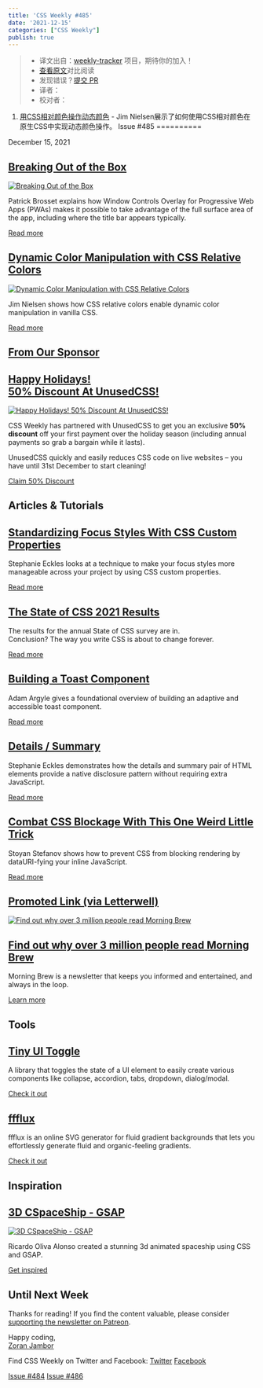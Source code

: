 ```yaml
---
title: 'CSS Weekly #485'
date: '2021-12-15'
categories: ["CSS Weekly"]
publish: true
---
```

> * 译文出自：[weekly-tracker](https://github.com/FEDarling/weekly-tracker) 项目，期待你的加入！
> * [查看原文](https://css-weekly.com/issue-485/)对比阅读
> * 发现错误？[提交 PR](https://github.com/FEDarling/weekly-tracker/blob/main/weeklys/css_weekly/485/README.md)
> * 译者：
> * 校对者：

1. [用CSS相对颜色操作动态颜色](./Dynamic_Color_Manipulation_with_CSS_Relative_Colors.md) - Jim Nielsen展示了如何使用CSS相对颜色在原生CSS中实现动态颜色操作。
Issue #485
==========

December 15, 2021

[Breaking Out of the Box](https://alistapart.com/article/breaking-out-of-the-box/?utm_source=CSS-Weekly&utm_campaign=Issue-485&utm_medium=web)
----------------------------------------------------------------------------------------------------------------------------------------------

[![Breaking Out of the Box](https://css-weekly.com/wp-content/uploads/2021/12/breaking-out-of-the-box.jpg)](https://alistapart.com/article/breaking-out-of-the-box/?utm_source=CSS-Weekly&utm_campaign=Issue-485&utm_medium=web)

Patrick Brosset explains how Window Controls Overlay for Progressive Web Apps (PWAs) makes it possible to take advantage of the full surface area of the app, including where the title bar appears typically.

[Read more](https://alistapart.com/article/breaking-out-of-the-box/?utm_source=CSS-Weekly&utm_campaign=Issue-485&utm_medium=web)

[Dynamic Color Manipulation with CSS Relative Colors](https://blog.jim-nielsen.com/2021/css-relative-colors/?utm_source=CSS-Weekly&utm_campaign=Issue-485&utm_medium=web)
-------------------------------------------------------------------------------------------------------------------------------------------------------------------------

[![Dynamic Color Manipulation with CSS Relative Colors](https://css-weekly.com/wp-content/uploads/2021/12/dynamic-color-manipulation-with-css-relative-colors.jpg)](https://blog.jim-nielsen.com/2021/css-relative-colors/?utm_source=CSS-Weekly&utm_campaign=Issue-485&utm_medium=web)

Jim Nielsen shows how CSS relative colors enable dynamic color manipulation in vanilla CSS.

[Read more](https://blog.jim-nielsen.com/2021/css-relative-colors/?utm_source=CSS-Weekly&utm_campaign=Issue-485&utm_medium=web)

[From Our Sponsor](https://css-weekly.com/advertise)
----------------------------------------------------

[Happy Holidays!  
50% Discount At UnusedCSS!](https://cssw.io/unused-css)
--------------------------------------------------------------------------

[![Happy Holidays! 50% Discount At UnusedCSS!](https://css-weekly.com/wp-content/uploads/2021/12/unusedcss1.png)](https://cssw.io/unused-css)

CSS Weekly has partnered with UnusedCSS to get you an exclusive **50% discount** off your first payment over the holiday season (including annual payments so grab a bargain while it lasts).

UnusedCSS quickly and easily reduces CSS code on live websites – you have until 31st December to start cleaning!

[Claim 50% Discount](https://cssw.io/unused-css)

Articles & Tutorials
--------------------

[Standardizing Focus Styles With CSS Custom Properties](https://css-tricks.com/standardizing-focus-styles-with-css-custom-properties/?utm_source=CSS-Weekly&utm_campaign=Issue-485&utm_medium=web)
--------------------------------------------------------------------------------------------------------------------------------------------------------------------------------------------------

Stephanie Eckles looks at a technique to make your focus styles more manageable across your project by using CSS custom properties.

[Read more](https://css-tricks.com/standardizing-focus-styles-with-css-custom-properties/?utm_source=CSS-Weekly&utm_campaign=Issue-485&utm_medium=web)

[The State of CSS 2021 Results](https://2021.stateofcss.com/en-US/demographics/?utm_source=CSS-Weekly&utm_campaign=Issue-485&utm_medium=web)
--------------------------------------------------------------------------------------------------------------------------------------------

The results for the annual State of CSS survey are in.  
Conclusion? The way you write CSS is about to change forever.

[Read more](https://2021.stateofcss.com/en-US/demographics/?utm_source=CSS-Weekly&utm_campaign=Issue-485&utm_medium=web)

[Building a Toast Component](https://web.dev/building-a-toast-component/?utm_source=CSS-Weekly&utm_campaign=Issue-485&utm_medium=web)
-------------------------------------------------------------------------------------------------------------------------------------

Adam Argyle gives a foundational overview of building an adaptive and accessible toast component.

[Read more](https://web.dev/building-a-toast-component/?utm_source=CSS-Weekly&utm_campaign=Issue-485&utm_medium=web)

[Details / Summary](https://12daysofweb.dev/2021/details-summary/?utm_source=CSS-Weekly&utm_campaign=Issue-485&utm_medium=web)
------------------------------------------------------------------------------------------------------------------------------

Stephanie Eckles demonstrates how the details and summary pair of HTML elements provide a native disclosure pattern without requiring extra JavaScript.

[Read more](https://12daysofweb.dev/2021/details-summary/?utm_source=CSS-Weekly&utm_campaign=Issue-485&utm_medium=web)

[Combat CSS Blockage With This One Weird Little Trick](https://calendar.perfplanet.com/2021/combat-css-blockage-with-this-one-weird-little-trick/?utm_source=CSS-Weekly&utm_campaign=Issue-485&utm_medium=web)
--------------------------------------------------------------------------------------------------------------------------------------------------------------------------------------------------------------

Stoyan Stefanov shows how to prevent CSS from blocking rendering by dataURI-fying your inline JavaScript.

[Read more](https://calendar.perfplanet.com/2021/combat-css-blockage-with-this-one-weird-little-trick/?utm_source=CSS-Weekly&utm_campaign=Issue-485&utm_medium=web)

[Promoted Link (via Letterwell)](https://letterwell.co/newsletter/css-weekly/)
------------------------------------------------------------------------------

[![Find out why over 3 million people read Morning Brew](https://css-weekly.com/wp-content/uploads/2021/12/morning-brew1.png)](https://cssw.io/morningbrew-newsletter)

[Find out why over 3 million people read Morning Brew](https://cssw.io/morningbrew-newsletter)
----------------------------------------------------------------------------------------------

Morning Brew is a newsletter that keeps you informed and entertained, and always in the loop.

[Learn more](https://cssw.io/morningbrew-newsletter)

Tools
-----

[Tiny UI Toggle](https://github.com/NigelOToole/tiny-ui-toggle?utm_source=CSS-Weekly&utm_campaign=Issue-485&utm_medium=web)
---------------------------------------------------------------------------------------------------------------------------

A library that toggles the state of a UI element to easily create various components like collapse, accordion, tabs, dropdown, dialog/modal.

[Check it out](https://github.com/NigelOToole/tiny-ui-toggle?utm_source=CSS-Weekly&utm_campaign=Issue-485&utm_medium=web)

[ffflux](https://fffuel.co/ffflux/?utm_source=CSS-Weekly&utm_campaign=Issue-485&utm_medium=web)
-----------------------------------------------------------------------------------------------

ffflux is an online SVG generator for fluid gradient backgrounds that lets you effortlessly generate fluid and organic-feeling gradients.

[Check it out](https://fffuel.co/ffflux/?utm_source=CSS-Weekly&utm_campaign=Issue-485&utm_medium=web)

Inspiration
-----------

[3D CSpaceShip - GSAP](https://codepen.io/ricardoolivaalonso/pen/poWbBdK?utm_source=CSS-Weekly&utm_campaign=Issue-485&utm_medium=web)
-------------------------------------------------------------------------------------------------------------------------------------

[![3D CSpaceShip - GSAP](https://css-weekly.com/wp-content/uploads/2021/12/3d-cspaceship-gsap.jpg)](https://codepen.io/ricardoolivaalonso/pen/poWbBdK?utm_source=CSS-Weekly&utm_campaign=Issue-485&utm_medium=web)

Ricardo Oliva Alonso created a stunning 3d animated spaceship using CSS and GSAP.

[Get inspired](https://codepen.io/ricardoolivaalonso/pen/poWbBdK?utm_source=CSS-Weekly&utm_campaign=Issue-485&utm_medium=web)

Until Next Week
---------------

Thanks for reading! If you find the content valuable, please consider [supporting the newsletter on Patreon](https://bit.ly/cssweekly-patreon).

Happy coding,  
[Zoran Jambor](https://twitter.com/ZoranJambor)

Find CSS Weekly on Twitter and Facebook: [Twitter](https://twitter.com/CSSWeekly) [Facebook](https://www.facebook.com/CSSWeekly)

[Issue #484](https://css-weekly.com/issue-484/) [Issue #486](https://css-weekly.com/issue-486/)